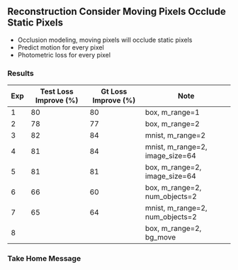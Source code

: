 ## Reconstruction Consider Moving Pixels Occlude Static Pixels

- Occlusion modeling, moving pixels will occlude static pixels
- Predict motion for every pixel
- Photometric loss for every pixel

### Results

| Exp | Test Loss Improve (%) | Gt Loss Improve (%) | Note |
| ------------- | ----------- | ----------- | ----------- | 
| 1 | 80 | 80 | box, m_range=1 |
| 2 | 78 | 77 | box, m_range=2 |
| 3 | 82 | 84 | mnist, m_range=2 |
| 4 | 81 | 84 | mnist, m_range=2, image_size=64 |
| 5 | 81 | 81 | box, m_range=2, image_size=64 | 
| 6 | 66 | 60 | box, m_range=2, num_objects=2 |
| 7 | 65 | 64 | mnist, m_range=2, num_objects=2 | 
| 8 |    |    | box, m_range=2, bg_move |

### Take Home Message

